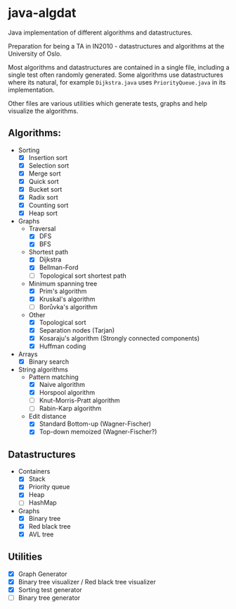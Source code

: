 # java-algdat
Java implementation of different algorithms and datastructures.

Preparation for being a TA in IN2010 - datastructures and algorithms at the University of Oslo.

Most algorithms and datastructures are contained in a single file, including a single test often
randomly generated. Some algorithms use datastructures where its natural, for example
`Dijkstra.java` uses `PriorityQueue.java` in its implementation.

Other files are various utilities which generate tests, graphs and help visualize the
algorithms.

## Algorithms:
* Sorting
  - [x] Insertion sort
  - [x] Selection sort
  - [x] Merge sort
  - [x] Quick sort
  - [x] Bucket sort
  - [x] Radix sort
  - [x] Counting sort
  - [x] Heap sort

* Graphs
  * Traversal
    - [x] DFS
    - [x] BFS

  * Shortest path
    - [x] Dijkstra
    - [x] Bellman-Ford
    - [ ] Topological sort shortest path

  * Minimum spanning tree
    - [x] Prim's algorithm
    - [x] Kruskal's algorithm
    - [ ] Borůvka's algorithm

  * Other
    - [x]  Topological sort
    - [x]  Separation nodes (Tarjan)
    - [x]  Kosaraju's algorithm (Strongly connected components)
    - [x] Huffman coding

* Arrays
  - [x] Binary search

* String algorithms
    * Pattern matching
        - [x] Naive algorithm
        - [x] Horspool algorithm
        - [ ] Knut-Morris-Pratt algorithm
        - [ ] Rabin-Karp algorithm
    * Edit distance
        - [x] Standard Bottom-up (Wagner-Fischer)
        - [x] Top-down memoized (Wagner-Fischer?)

## Datastructures
* Containers
  - [x] Stack
  - [x] Priority queue
  - [x] Heap
  - [ ] HashMap

* Graphs
  - [x] Binary tree
  - [x] Red black tree
  - [x] AVL tree

## Utilities
- [x] Graph Generator
- [x] Binary tree visualizer / Red black tree visualizer
- [x]  Sorting test generator
- [ ] Binary tree generator
